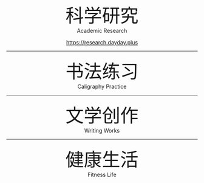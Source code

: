 <center> <font size=72>科学研究</font>  </center>

<center> Academic Research </center>

<p style="text-align: center"><a href="https://research.dayday.plus">https://research.dayday.plus</a></p>

---

<center> <font size=72>书法练习 </font>  </center>

<center> Caligraphy Practice </center>

---

<center> <font size=72>文学创作 </font>  </center>

<center> Writing Works </center>

---

<center> <font size=72>健康生活 </font>  </center>

<center> Fitness Life </center>
